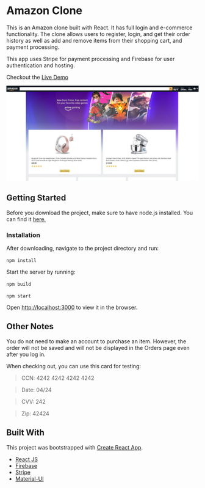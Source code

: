 # Amazon Clone

This is an Amazon clone built with React. It has full login and e-commerce functionality. The clone allows users to register, login, and get their order history as well as add and remove items from their shopping cart, and payment processing.

This app uses Stripe for payment processing and Firebase for user authentication and hosting.

Checkout the [Live Demo](https://clone-eb991.web.app/)

![Homepage](images/home.JPG)

## Getting Started

Before you download the project, make sure to have node.js installed. 
You can find it [here.](https://nodejs.org/en/download/)

### Installation
After downloading, navigate to the project directory and run:

`npm install`

Start the server by running:

`npm build`

`npm start`

Open [http://localhost:3000](http://localhost:3000) to view it in the browser.

## Other Notes
You do not need to make an account to purchase an item. However, the order will not be saved and will not be displayed in the Orders page even after you log in.

When checking out, you can use this card for testing:

> CCN: 4242 4242 4242 4242 

> Date: 04/24 

> CVV: 242 

> Zip: 42424

## Built With

This project was bootstrapped with [Create React App](https://github.com/facebook/create-react-app).

* [React JS](https://reactjs.org/)
* [Firebase](https://firebase.google.com/)
* [Stripe](https://stripe.com/)
* [Material-UI](https://material-ui.com/)
